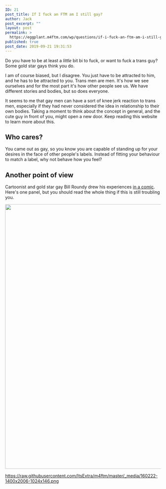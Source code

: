 ```yaml
---
ID: 21
post_title: If I fuck an FTM am I still gay?
author: Jack
post_excerpt: ""
layout: post
permalink: >
  https://eggplant.m4ftm.com/wp/questions/if-i-fuck-an-ftm-am-i-still-gay/
published: true
post_date: 2019-09-21 19:31:53
---
```

<p id="mcetoc_1dl0ceuec0">Do you have to be at least a <em>little</em> bit bi to fuck, or want to fuck a trans guy? Some gold star gays think you do.</p>
I am of course biased, but I disagree. You just have to be attracted to him, and he has to be attracted to you. Trans men are men. It's how we see ourselves and for the most part it's how other people see us. We have different stories and bodies, but so does everyone.

It seems to me that gay men can have a sort of knee jerk reaction to trans men, especially if they had never considered the idea in relationship to their own bodies. Taking a moment to think about the concept in general, and the cute guy in front of you, might open a new door. Keep reading this website to learn more about this.
<h2 id="mcetoc_1dl0ceuec1">Who cares?</h2>
You came out as gay, so you know you are capable of standing up for your desires in the face of other people's labels. Instead of fitting your behaviour to match a label, why not behave how you feel?
<h2 id="mcetoc_1dl0ceuec2">Another point of view</h2>
Cartoonist and gold star gay Bill Roundy drew his experiences <a href="http://comics.billroundy.com/?p=1116">in a comic</a>. Here's one panel, but you should read the whole thing if this is still troubling you.

<a href="http://comics.billroundy.com/?p=1116"><img class="aligncenter size-custom" title="" src="file:///Volumes/Five-Drain/___water/Documents/Publii/sites/m4ftm/input/media/posts/29/img_1931.gif" alt="" width="600" height="857" /></a>

<a href="https://raw.githubusercontent.com/ItsExtra/m4ftm/master/_media/160222-1400x2006-1024x146.png">https://raw.githubusercontent.com/ItsExtra/m4ftm/master/_media/160222-1400x2006-1024x146.png</a>